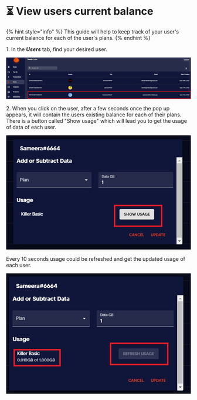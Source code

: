 # ⏳ View users current balance

{% hint style="info" %}
This guide will help to keep track of your user's current balance for each of the user's plans.
{% endhint %}

​1. In the _**Users**_ tab, find your desired user.

![](../.gitbook/assets/3.jpg)

2\. When you click on the user, after a few seconds once the pop up appears, it will contain the users existing balance for each of their plans. There is a button called "Show usage" which will lead you to get the usage of data of each user.

![](../.gitbook/assets/1.jpg)

Every 10 seconds usage could be refreshed and get the updated usage of each user.

![](../.gitbook/assets/2.jpg)
